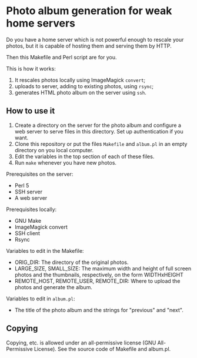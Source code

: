 Photo album generation for weak home servers
============================================

Do you have a home server which is not powerful enough to rescale your
photos, but it is capable of hosting them and serving them by HTTP.

Then this Makefile and Perl script are for you.

This is how it works:

1. It rescales photos locally using ImageMagick `convert`;
2. uploads to server, adding to existing photos, using `rsync`;
3. generates HTML photo album on the server using `ssh`.

How to use it
-------------

1. Create a directory on the server for the photo album and configure a web
   server to serve files in this directory. Set up authentication if you want.
2. Clone this repository or put the files `Makefile` and `album.pl` in an
   empty directory on you local computer.
3. Edit the variables in the top section of each of these files.
4. Run `make` whenever you have new photos.

Prerequisites on the server:

* Perl 5
* SSH server
* A web server

Prerequisites locally:

* GNU Make
* ImageMagick convert
* SSH client
* Rsync

Variables to edit in the Makefile:

* ORIG_DIR: The directory of the original photos.
* LARGE_SIZE, SMALL_SIZE: The maximum width and height of full screen photos
  and the thumbnails, respectively, on the form WIDTHxHEIGHT
* REMOTE_HOST, REMOTE_USER, REMOTE_DIR: Where to upload the photos and
  generate the album.

Variables to edit in `album.pl`:

* The title of the photo album and the strings for "previous" and "next".

Copying
-------

Copying, etc. is allowed under an all-permissive license (GNU
All-Permissive License). See the source code of Makefile and album.pl.

